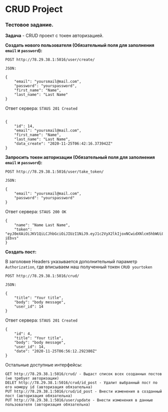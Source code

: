 # CRUD Project

### Тестовое задание. 

**Задача** - CRUD проект с токен авторизацией. 

**Создать нового пользователя (Обязательный поля для заполнения `email` и `password`):**

`POST http://78.29.38.1:5016/user/create/`
```
JSON:

{
    "email": "yoursmail@mail.com",
    "password": "yourspassword",
    "first_name": "Name",
    "last_name": "Last Name"
}
```
Ответ сервера: `STAUS 201 Created`
```

{
    "id": 14,
    "email": "yoursmail@mail.com",
    "first_name": "Name",
    "last_name": "Last Name",
    "data_create": "2020-11-25T06:42:16.373942Z"
}
```
**Запросить токен авторизации (Обязательный поля для заполнения `email` и `password`):**

`POST http://78.29.38.1:5016/user/take_token/`
```
JSON:

{
    "email": "yoursmail@mail.com",
    "password": "yourspassword"
}
```
Ответ сервера: `STAUS 200 OK`
```
{
    "name": "Name Last Name",
    "token": "eyJ0eXAiOiJKV1QiLCJhbGciOiJIUzI1NiJ9.eyJ1c2VyX2lkIjoxNCwidXNlcm5hbWUiOiJ5b3Vyc21haWxAbWFpbC5jb20iLCJleHAiOjE2MDYyODcwOTIsImVtYWlsIjoieW91cnNtYWlsQG1haWwuY29tIn0.PFozxj10yzUpYTZLSIpgs3YhWSL8XLbeNYmn4-iEbvs"
}
```
**Создать пост:**

В заголовке Headers указывается дополнительный параметр `Authorization`, где вписываем наш полученный токен 
`CRUD yourtoken`

`POST http://78.29.38.1:5016/crud/`
```
JSON:

{
    "title": "Your title",
    "body": "body message",
    "user_id": 14
}
```
Ответ сервера: `STAUS 201 Created`
```
{
    "id": 4,
    "title": "Your title",
    "body": "body message",
    "user_id": 14,
    "date": "2020-11-25T06:56:12.292380Z"
}
```

Остальные доступные интерфейсы: 
```
GET http://78.29.38.1:5016/crud/ - Выдаст список всех созданных постов (не требует авторизации)
DELET http://78.29.38.1:5016/crud/id_post - Удалит выбранный пост по его номеру id (авторизация обязательна)
PUT http://78.29.38.1:5016/crud/id_post - Внести изменения в созданный пост (авторизация обязательна)
PUT http://78.29.38.1:5016/user/update - Внести изменения в данные пользователя (авторизация обязательна)
```
